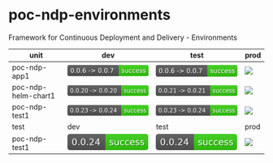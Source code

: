 # poc-ndp-environments
Framework for Continuous Deployment and Delivery - Environments

| unit | dev | test | prod |
| ---- | --- | ---- | ---- |
| poc-ndp-app1 | ![](./.github/badges/deployments/poc-ndp-app1-dev.svg) | ![](./.github/badges/deployments/poc-ndp-app1-test.svg) | ![](./.github/badges/deployments/poc-ndp-app1-prod.svg) |
| poc-ndp-helm-chart1 | ![](./.github/badges/deployments/poc-ndp-helm-chart1-dev.svg) | ![](./.github/badges/deployments/poc-ndp-helm-chart1-test.svg) | ![](./.github/badges/deployments/poc-ndp-helm-chart1-prod.svg) |
| poc-ndp-test1 | ![](./.github/badges/deployments/poc-ndp-test1-dev.svg) | ![](./.github/badges/deployments/poc-ndp-test1-test.svg) | ![](./.github/badges/deployments/poc-ndp-test1-prod.svg) |
| test | dev | test | prod |
| poc-ndp-test1 | ![](./.github/badges/tests/poc-ndp-test1-dev.svg) | ![](./.github/badges/tests/poc-ndp-test1-test.svg) | ![](./.github/badges/tests/poc-ndp-test1-prod.svg) |
